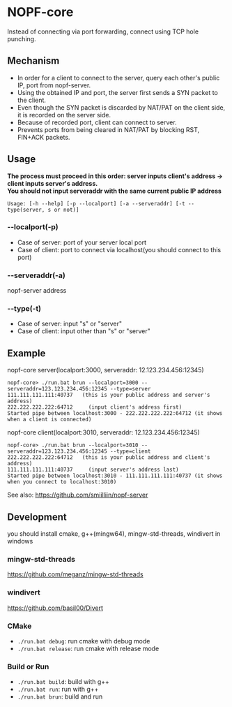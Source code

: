# NOPF-core

Instead of connecting via port forwarding, connect using TCP hole punching.

## Mechanism

- In order for a client to connect to the server, query each other's public IP, port from nopf-server.
- Using the obtained IP and port, the server first sends a SYN packet to the client.
- Even though the SYN packet is discarded by NAT/PAT on the client side, it is recorded on the server side.
- Because of recorded port, client can connect to server.
- Prevents ports from being cleared in NAT/PAT by blocking RST, FIN+ACK packets.

## Usage

**The process must proceed in this order: server inputs client's address -> client inputs server's address.**  
**You should not input serveraddr with the same current public IP address**

```
Usage: [-h --help] [-p --localport] [-a --serveraddr] [-t --type(server, s or not)]
```

### --localport(-p)

- Case of server: port of your server local port
- Case of client: port to connect via localhost(you should connect to this port)

### --serveraddr(-a)

nopf-server address

### --type(-t)

- Case of server: input "s" or "server"
- Case of client: input other than "s" or "server"

## Example

nopf-core server(localport:3000, serveraddr: 12.123.234.456:12345)

```
nopf-core> ./run.bat brun --localport=3000 --serveraddr=123.123.234.456:12345 --type=server
111.111.111.111:40737   (this is your public address and server's address)
222.222.222.222:64712     (input client's address first)
Started pipe between localhost:3000 - 222.222.222.222:64712 (it shows when a client is connected)
```

nopf-core client(localport:3010, serveraddr: 12.123.234.456:12345)

```
nopf-core> ./run.bat brun --localport=3010 --serveraddr=123.123.234.456:12345 --type=client
222.222.222.222:64712   (this is your public address and client's address)
111.111.111.111:40737     (input server's address last)
Started pipe between localhost:3010 - 111.111.111.111:40737 (it shows when you connect to localhost:3010)
```

See also: https://github.com/smiilliin/nopf-server

## Development

you should install cmake, g++(mingw64), mingw-std-threads, windivert in windows

### mingw-std-threads

https://github.com/meganz/mingw-std-threads

### windivert

https://github.com/basil00/Divert

### CMake

- `./run.bat debug`: run cmake with debug mode
- `./run.bat release`: run cmake with release mode

### Build or Run

- `./run.bat build`: build with g++
- `./run.bat run`: run with g++
- `./run.bat brun`: build and run

